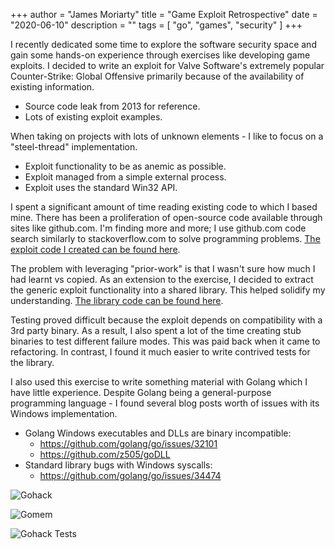 +++
author = "James Moriarty"
title = "Game Exploit Retrospective"
date = "2020-06-10"
description = ""
tags = [
  "go",
  "games",
  "security"
]
+++

I recently dedicated some time to explore the software security space and gain some hands-on experience through exercises like developing game exploits. I decided to write an exploit for Valve Software's extremely popular Counter-Strike: Global Offensive primarily because of the availability of existing information.

- Source code leak from 2013 for reference.
- Lots of existing exploit examples.

When taking on projects with lots of unknown elements - I like to focus on a "steel-thread" implementation.

- Exploit functionality to be as anemic as possible.
- Exploit managed from a simple external process.
- Exploit uses the standard Win32 API.

I spent a significant amount of time reading existing code to which I based mine. There has been a proliferation of open-source code available through sites like github.com. I'm finding more and more; I use github.com code search similarly to stackoverflow.com to solve programming problems. [The exploit code I created can be found here](https://github.com/jamesmoriarty/gohack).

The problem with leveraging "prior-work" is that I wasn't sure how much I had learnt vs copied. As an extension to the exercise, I decided to extract the generic exploit functionality into a shared library. This helped solidify my understanding. [The library code can be found here](https://github.com/jamesmoriarty/gomem).

Testing proved difficult because the exploit depends on compatibility with a 3rd party binary. As a result, I also spent a lot of the time creating stub binaries to test different failure modes. This was paid back when it came to refactoring. In contrast, I found it much easier to write contrived tests for the library.

I also used this exercise to write something material with Golang which I have little experience. Despite Golang being a general-purpose programming language - I found several blog posts worth of issues with its Windows implementation.

- Golang Windows executables and DLLs are binary incompatible:
  - https://github.com/golang/go/issues/32101
  - https://github.com/z505/goDLL
- Standard library bugs with Windows syscalls:
  - https://github.com/golang/go/issues/34474

![Gohack](/images/gohack.jpg)

![Gomem](/images/gomem.jpg)

![Gohack Tests](/images/gohack-test.png)
